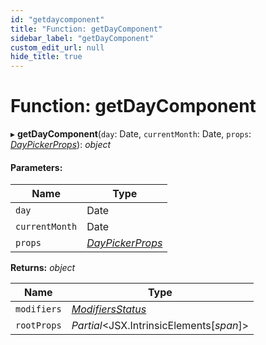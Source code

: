 ```yaml
---
id: "getdaycomponent"
title: "Function: getDayComponent"
sidebar_label: "getDayComponent"
custom_edit_url: null
hide_title: true
---
```


# Function: getDayComponent

▸ **getDayComponent**(`day`: Date, `currentMonth`: Date, `props`: [*DayPickerProps*](../interfaces/daypickerprops.md)): *object*

#### Parameters:

Name | Type |
------ | ------ |
`day` | Date |
`currentMonth` | Date |
`props` | [*DayPickerProps*](../interfaces/daypickerprops.md) |

**Returns:** *object*

Name | Type |
------ | ------ |
`modifiers` | [*ModifiersStatus*](../types/modifiersstatus.md) |
`rootProps` | *Partial*<JSX.IntrinsicElements[*span*]\> |
